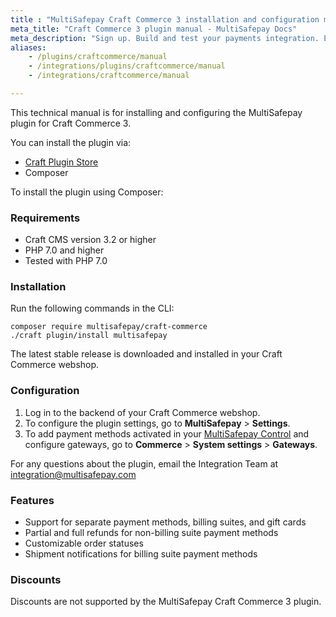 ```yaml
---
title : "MultiSafepay Craft Commerce 3 installation and configuration manual"
meta_title: "Craft Commerce 3 plugin manual - MultiSafepay Docs"
meta_description: "Sign up. Build and test your payments integration. Explore our products and services. Use our API Reference, SDKs, and wrappers. Get support."
aliases: 
    - /plugins/craftcommerce/manual
    - /integrations/plugins/craftcommerce/manual
    - /integrations/craftcommerce/manual

---
```


This technical manual is for installing and configuring the MultiSafepay plugin for Craft Commerce 3.

You can install the plugin via:

+ [Craft Plugin Store](https://plugins.craftcms.com/multisafepay)
+ Composer

To install the plugin using Composer:

### Requirements
- Craft CMS version 3.2 or higher
- PHP 7.0 and higher
- Tested with PHP 7.0 

### Installation
Run the following commands in the CLI:

```
composer require multisafepay/craft-commerce
./craft plugin/install multisafepay
```

The latest stable release is downloaded and installed in your Craft Commerce webshop.

### Configuration
1. Log in to the backend of your Craft Commerce webshop.
2. To configure the plugin settings, go to **MultiSafepay** > **Settings**.  
3. To add payment methods activated in your [MultiSafepay Control](https://merchant.multisafepay.com) and configure gateways, go to **Commerce** > **System settings** > **Gateways**.  
  
For any questions about the plugin, email the Integration Team at <integration@multisafepay.com>

### Features

- Support for separate payment methods, billing suites, and gift cards
- Partial and full refunds for non-billing suite payment methods
- Customizable order statuses
- Shipment notifications for billing suite payment methods

### Discounts
Discounts are not supported by the MultiSafepay Craft Commerce 3 plugin.
